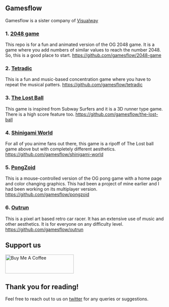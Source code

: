 ## Gamesflow

Gamesflow is a sister company of [Visualway](https://visualway.vercel.app)

### 1. [2048 game](https://two0four8.onrender.com)

This repo is for a fun and animated version of the OG 2048 game. It is a game where you add numbers of similar values to reach the number 2048. So, this is a good place to start.
https://github.com/gamesflow/2048-game

### 2. [Tetradic](https://tetradic.onrender.com)

This is a fun and music-based concentration game where you have to repeat the musical patters. 
https://github.com/gamesflow/tetradic

### 3. [The Lost Ball](https://thelostball.onrender.com)
This game is inspired from Subway Surfers and it is a 3D runner type game. There is a high score feature too.
https://github.com/gamesflow/the-lost-ball

### 4. [Shinigami World](https://shinigamiworld.onrender.com)
For all of you anime fans out there, this game is a ripoff of The Lost ball game above but with completely different aesthetics.
https://github.com/gamesflow/shinigami-world

### 5. [PongZoid](https://pongzoid.onrender.com)
This is a mouse-controlled version of the OG pong game with a home page and color changing graphics. This had been a project of mine earlier and I had been working on its multiplayer version. 
https://github.com/gamesflow/pongzoid

### 6. [Outrun](https://outrun.onrender.com/)
This is a pixel art based retro car racer. It has an extensive use of music and other aesthetics. It is for everyone on any difficulty level.
https://github.com/gamesflow/outrun

## Support us

<a href="https://www.buymeacoffee.com/rainboestrykr" target="_blank"><img src="https://cdn.buymeacoffee.com/buttons/v2/default-yellow.png" alt="Buy Me A Coffee" style="height: 60px !important;width: 217px !important;" ></a>

## Thank you for reading!
Feel free to reach out to us on [twitter](https://twitter.com/visualwayorg) for any queries or suggestions.

